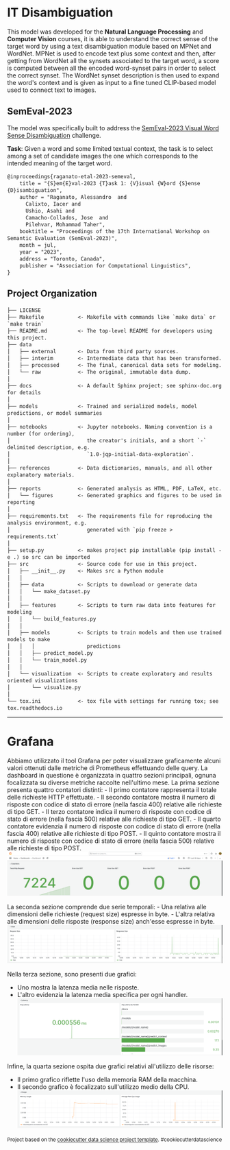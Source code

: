 IT Disambiguation
==============================

This model was developed for the **Natural Language Processing** and **Computer Vision** courses,
it is able to understand the correct sense of the target word by using a text disambiguation module based on MPNet and WordNet.
MPNet is used to encode text plus some context and then, after getting from WordNet all the synsets associated to the target word, a score is computed between all the encoded word-synset pairs in order to select the correct synset.
The WordNet synset description is then used to expand the word's context and is given as input to a fine tuned CLIP-based model used to connect text to images.

SemEval-2023
------------

The model was specifically built to address the [SemEval-2023 Visual Word Sense Disambiguation](https://raganato.github.io/vwsd/) challenge.

**Task**: Given a word and some limited textual context, the task is to select among a set of candidate images the one which corresponds to the intended meaning of the target word.
```
@inproceedings{raganato-etal-2023-semeval,
    title = "{S}em{E}val-2023 {T}ask 1: {V}isual {W}ord {S}ense {D}isambiguation",
    author = "Raganato, Alessandro  and
      Calixto, Iacer and
      Ushio, Asahi and
      Camacho-Collados, Jose  and
      Pilehvar, Mohammad Taher",
    booktitle = "Proceedings of the 17th International Workshop on Semantic Evaluation (SemEval-2023)",
    month = jul,
    year = "2023",
    address = "Toronto, Canada",
    publisher = "Association for Computational Linguistics",
}
```

Project Organization
------------

    ├── LICENSE
    ├── Makefile           <- Makefile with commands like `make data` or `make train`
    ├── README.md          <- The top-level README for developers using this project.
    ├── data
    │   ├── external       <- Data from third party sources.
    │   ├── interim        <- Intermediate data that has been transformed.
    │   ├── processed      <- The final, canonical data sets for modeling.
    │   └── raw            <- The original, immutable data dump.
    │
    ├── docs               <- A default Sphinx project; see sphinx-doc.org for details
    │
    ├── models             <- Trained and serialized models, model predictions, or model summaries
    │
    ├── notebooks          <- Jupyter notebooks. Naming convention is a number (for ordering),
    │                         the creator's initials, and a short `-` delimited description, e.g.
    │                         `1.0-jqp-initial-data-exploration`.
    │
    ├── references         <- Data dictionaries, manuals, and all other explanatory materials.
    │
    ├── reports            <- Generated analysis as HTML, PDF, LaTeX, etc.
    │   └── figures        <- Generated graphics and figures to be used in reporting
    │
    ├── requirements.txt   <- The requirements file for reproducing the analysis environment, e.g.
    │                         generated with `pip freeze > requirements.txt`
    │
    ├── setup.py           <- makes project pip installable (pip install -e .) so src can be imported
    ├── src                <- Source code for use in this project.
    │   ├── __init__.py    <- Makes src a Python module
    │   │
    │   ├── data           <- Scripts to download or generate data
    │   │   └── make_dataset.py
    │   │
    │   ├── features       <- Scripts to turn raw data into features for modeling
    │   │   └── build_features.py
    │   │
    │   ├── models         <- Scripts to train models and then use trained models to make
    │   │   │                 predictions
    │   │   ├── predict_model.py
    │   │   └── train_model.py
    │   │
    │   └── visualization  <- Scripts to create exploratory and results oriented visualizations
    │       └── visualize.py
    │
    └── tox.ini            <- tox file with settings for running tox; see tox.readthedocs.io


--------

# Grafana
Abbiamo utilizzato il tool Grafana per poter visualizzare graficamente alcuni valori ottenuti dalle metriche di Prometheus effettuando delle query. 
La dashboard in questione è organizzata in quattro sezioni principali, ognuna focalizzata su diverse metriche raccolte nell'ultimo mese. 
La prima sezione presenta quattro contatori distinti:
    - Il primo contatore rappresenta il totale delle richieste HTTP effettuate.
    - Il secondo contatore mostra il numero di risposte con codice di stato di errore (nella fascia 400) relative alle richieste di tipo GET.
    - Il terzo contatore indica il numero di risposte con codice di stato di errore (nella fascia 500) relative alle richieste di tipo GET.
    - Il quarto contatore evidenzia il numero di risposte con codice di stato di errore (nella fascia 400) relative alle richieste di tipo POST.
    - Il quinto contatore mostra il numero di risposte con codice di stato di errore (nella fascia 500) relative alle richieste di tipo POST.
![Counters Row](./docs/images/Grafana/grafana1.png)

La seconda sezione comprende due serie temporali:
    - Una relativa alle dimensioni delle richieste (request size) espresse in byte.
    - L'altra relativa alle dimensioni delle risposte (response size) anch'esse espresse in byte.
![Size Row](./docs/images/Grafana/grafana2.png)

Nella terza sezione, sono presenti due grafici:
- Uno mostra la latenza media nelle risposte.
- L'altro evidenzia la latenza media specifica per ogni handler.
![Latency Row](./docs/images/Grafana/grafana3.png)

Infine, la quarta sezione ospita due grafici relativi all'utilizzo delle risorse:
- Il primo grafico riflette l'uso della memoria RAM della macchina.
- Il secondo grafico è focalizzato sull'utilizzo medio della CPU.
![Usage Row](./docs/images/Grafana/grafana4.png)


<p><small>Project based on the <a target="_blank" href="https://drivendata.github.io/cookiecutter-data-science/">cookiecutter data science project template</a>. #cookiecutterdatascience</small></p>

